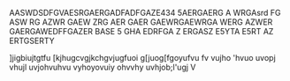 AASWDSDFGVAESRGAERGADFADFGAZE434 5AERGAERG A WRGAsrd
FG  ASW
RG
 AZWR
 GAEW
 ZRG
 AER
 GAER
 GAEWRGAEWRGA
 WERG
 AZWER
 GAERGAWEDFFGAZER
 BASE 5
 GHA
 EDRFGA Z
 ERGASZ 
 E5YTA
 E5RT AZ
 ERTGSERTY

]jigbiujtgtfu
[kjhugcvgjkchgvjugfuoi
g[juog[fgoyufvu
fv
vujho
'hvuo
uvopj
vhujl
uvjohvuhvu
vyhoyovuiy
ohvvhy
uvhjob;l'ugj
V
